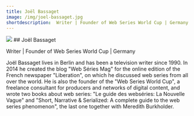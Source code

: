 ```yaml
---
title: Joël Bassaget
image: /img/joel-bassaget.jpg
shortdescription:  Writer | Founder of Web Series World Cup | Germany
---
```

<img src="/img/speaker/joel-bassaget.jpg">
## Joël Bassaget

Writer | Founder of Web Series World Cup | Germany

Joël Bassaget lives in Berlin and has been a television writer since 1990. In 2014 he created the blog "Web Séries Mag" for the online edition of the French newspaper "Liberation", on which he discussed web series from all over the world. He is also the founder of the "Web Series World Cup", a freelance consultant for producers and networks of digital content, and wrote two books about web series: "Le guide des webséries: La Nouvelle Vague" and "Short, Narrative & Serialized: A complete guide to the web series phenomenon", the last one together with Meredith Burkholder.